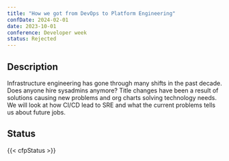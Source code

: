 ```yaml
---
title: "How we got from DevOps to Platform Engineering"
confDate: 2024-02-01
date: 2023-10-01
conference: Developer week
status: Rejected
---
```


## Description

Infrastructure engineering has gone through many shifts in the past decade. Does anyone hire sysadmins anymore? Title changes have been a result of solutions causing new problems and org charts solving technology needs. We will look at how CI/CD lead to SRE and what the current problems tells us about future jobs.

## Status

{{< cfpStatus >}}
